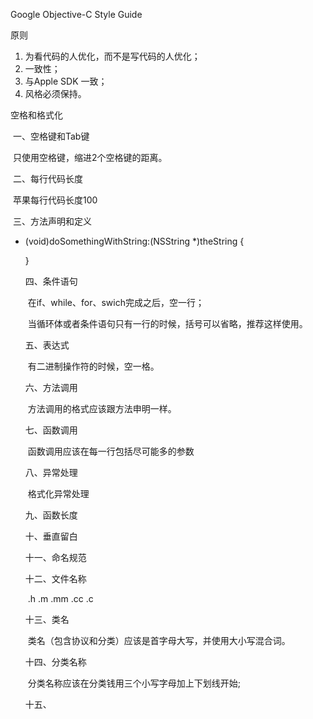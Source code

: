 Google Objective-C Style Guide

原则

1. 为看代码的人优化，而不是写代码的人优化；
2. 一致性；
3. 与Apple SDK 一致；
4. 风格必须保持。

空格和格式化

​	一、空格键和Tab键

​		只使用空格键，缩进2个空格键的距离。

​	二、每行代码长度

​		苹果每行代码长度100

​	三、方法声明和定义

  -   (void)doSomethingWithString:(NSString *)theString {

      }

      四、条件语句

      ​	在if、while、for、swich完成之后，空一行；

      ​	当循环体或者条件语句只有一行的时候，括号可以省略，推荐这样使用。

      五、表达式

      ​	有二进制操作符的时候，空一格。

      六、方法调用

      ​	方法调用的格式应该跟方法申明一样。

      七、函数调用

      ​	函数调用应该在每一行包括尽可能多的参数

      八、异常处理

      ​	格式化异常处理

      九、函数长度

      十、垂直留白

      十一、命名规范

      十二、文件名称

      ​	.h .m .mm .cc .c

      十三、类名

      ​	类名（包含协议和分类）应该是首字母大写，并使用大小写混合词。

      十四、分类名称

      ​	分类名称应该在分类钱用三个小写字母加上下划线开始;

      十五、